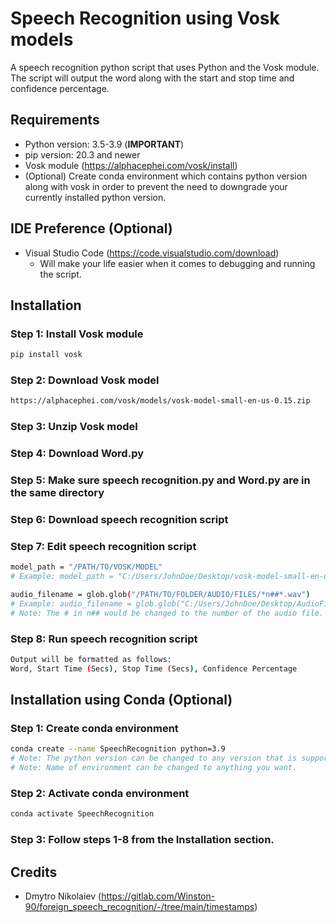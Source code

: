 # Speech Recognition using Vosk models

A speech recognition python script that uses Python and the Vosk module. The script will output the word along with the start and stop time and confidence percentage.

## Requirements

* Python version: 3.5-3.9 (**IMPORTANT**)
* pip version: 20.3 and newer
* Vosk module (https://alphacephei.com/vosk/install)
* (Optional) Create conda environment which contains python version along with vosk in order to prevent the need to downgrade your currently installed python version.

## IDE Preference (Optional)

* Visual Studio Code (https://code.visualstudio.com/download)
    * Will make your life easier when it comes to debugging and running the script.

## Installation
### Step 1: Install Vosk module
```bash
pip install vosk
```
### Step 2: Download Vosk model
```bash
https://alphacephei.com/vosk/models/vosk-model-small-en-us-0.15.zip
```
### Step 3: Unzip Vosk model

### Step 4: Download Word.py

### Step 5: Make sure speech recognition.py and Word.py are in the same directory

### Step 6: Download speech recognition script

### Step 7: Edit speech recognition script
```bash
model_path = "/PATH/TO/VOSK/MODEL"
# Example: model_path = "C:/Users/JohnDoe/Desktop/vosk-model-small-en-us-0.15"
```
```bash
audio_filename = glob.glob("/PATH/TO/FOLDER/AUDIO/FILES/*n##*.wav")
# Example: audio_filename = glob.glob("C:/Users/JohnDoe/Desktop/AudioFiles/*n##*.wav")
# Note: The # in n## would be changed to the number of the audio file. For example, if the audio file is named "audio1.wav", then the # would be changed to 1.
```

### Step 8: Run speech recognition script
```bash
Output will be formatted as follows:
Word, Start Time (Secs), Stop Time (Secs), Confidence Percentage
```
## Installation using Conda (Optional)
### Step 1: Create conda environment
```bash
conda create --name SpeechRecognition python=3.9
# Note: The python version can be changed to any version that is supported by Vosk.
# Note: Name of environment can be changed to anything you want.
```

### Step 2: Activate conda environment
```bash
conda activate SpeechRecognition
```
### Step 3: Follow steps 1-8 from the Installation section.

## Credits

* Dmytro Nikolaiev (https://gitlab.com/Winston-90/foreign_speech_recognition/-/tree/main/timestamps)